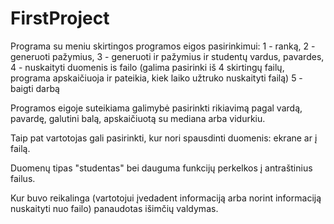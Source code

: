 # FirstProject
Programa su meniu skirtingos programos eigos pasirinkimui:
  1 - ranką,
  2 - generuoti pažymius,
  3 - generuoti ir pažymius ir studentų vardus, pavardes,
  4 - nuskaityti duomenis is failo (galima pasirinki iš 4 skirtingų failų, programa apskaičiuoja ir pateikia, kiek laiko užtruko nuskaityti failą)
  5 - baigti darbą

Programos eigoje suteikiama galimybė pasirinkti rikiavimą pagal vardą, pavardę, galutini balą, apskaičiuotą su mediana arba vidurkiu.

Taip pat vartotojas gali pasirinkti, kur nori spausdinti duomenis: ekrane ar į failą.

Duomenų tipas "studentas" bei dauguma funkcijų perkelkos į antraštinius failus.

Kur buvo reikalinga (vartotojui įvedadent informaciją arba norint informaciją nuskaityti nuo failo) panaudotas išimčių valdymas.

